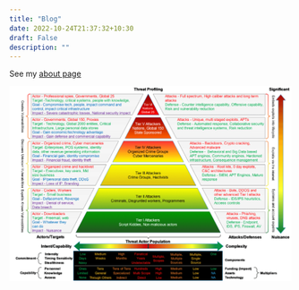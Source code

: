 ```yaml
---
title: "Blog"
date: 2022-10-24T21:37:32+10:30
draft: False
description: ""
---
```



See my [about page](/about)

![my image](/prioritizing-cyber-threats.png)